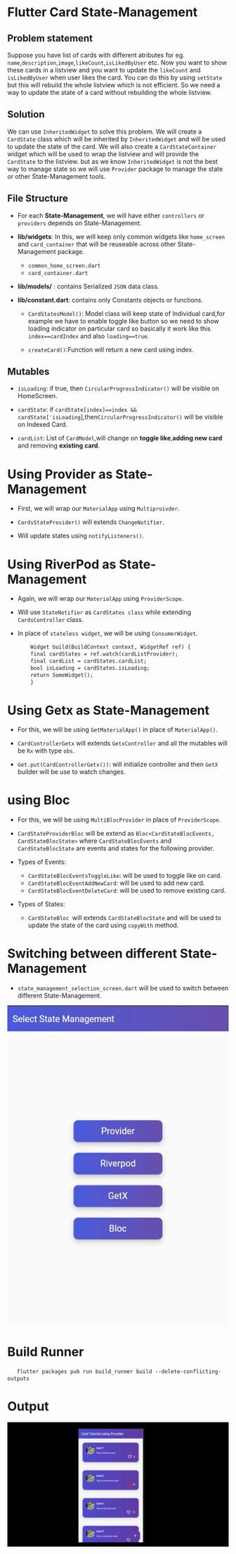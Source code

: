# Flutter Card State-Management

## Problem statement

Suppose you have list of cards with different atributes for eg. `name`,`description`,`image`,`likeCount`,`isLikedByUser` etc. Now you want to show these cards in a listview and you want to update the `likeCount` and `isLikedByUser` when user likes the card. You can do this by using `setState` but this will rebuild the whole listview which is not efficient. So we need a way to update the state of a card without rebuilding the whole listview.

## Solution

We can use `InheritedWidget` to solve this problem. We will create a `CardState` class which will be inherited by `InheritedWidget` and will be used to update the state of the card. We will also create a `CardStateContainer` widget which will be used to wrap the listview and will provide the `CardState` to the listview. but as we know `InheritedWidget` is not the best way to manage state so we will use `Provider` package to manage the state or other State-Management tools.

## File Structure

- For each **State-Management**, we will have either `controllers` or `providers` depends on State-Management.

- **lib/widgets**: In this, we will keep only common widgets like `home_screen` and `card_container` that will be reuseable across other State-Management package.
    - `common_home_screen.dart`
    - `card_container.dart`

- **lib/models/** : contains Serialized `JSON` data class.

- **lib/constant.dart**: contains only Constants objects or functions.

    - `CardStatesModel()`: Model class will keep state of Individual card,for example we have to enable toggle like button so we need to show loading indicator on particular card so basically it work  like this `index==cardIndex` and also `loading==true`.

    - `createCard()`:Function will return a new card using index.


## Mutables

- `isLoading`: if true, then `CircularProgressIndicator()` will be visible on HomeScreen.

- `cardState`: if `cardState[index]==index && cardState['isLoading`],then`CircularProgressIndicator()` will be visible on Indexed Card.

- `cardList`: List of `CardModel`,will change on **toggle like**,**adding new card** and removing **existing card**.



# Using Provider as State-Management

- First, we will wrap our `MaterialApp` using `Multiproivder`.

- `CardsStateProvider()` will extends `ChangeNotifier`.

- Will update states using `notifyListeners()`.


# Using RiverPod as State-Management

- Again, we will wrap our `MaterialApp` using `ProviderScope`.

- Will use `StateNotifier` as `CardStates class` while extending `CardsController` class.

- In place of `stateless widget`, we will be using `ConsumerWidget`.

    ``` 
        Widget build(BuildContext context, WidgetRef ref) {
        final cardStates = ref.watch(cardListProvider);
        final cardList = cardStates.cardList;
        bool isLoading = cardStates.isLoading;
        return SomeWidget();
        }
    ```


# Using Getx as State-Management

- For this, we will be using `GetMaterialApp()` in place of `MaterialApp()`.

- `CardControllerGetx` will extends `GetxController` and all the mutables will be `Rx` with type `obs`.

- `Get.put(CardControllerGetx())`: will initialize controller and then `GetX` builder will be use to watch changes.

# using Bloc 

- For this, we will be using `MultiBlocProvider` in place of `ProviderScope`.

- `CardStateProviderBloc` will be extend as `Bloc<CardStateBlocEvents, CardStateBlocState>` where `CardStateBlocEvents` and `CardStateBlocState` are events and states for the following provider.

- Types of Events:
    - `CardStateBlocEventsToggleLike`: will be used to toggle like on card.
    - `CardStateBlocEventAddNewCard`: will be used to add new card.
    - `CardStateBlocEventDeleteCard`: will be used to remove existing card.

- Types of States:
    -  `CardStateBloc `will  extends `CardStateBlocState` and will be used to update the state of the card using `copyWith` method.


# Switching between different State-Management

- `state_management_selection_screen.dart` will be used to switch between different State-Management.

![output2](./output2.png)


# Build Runner

```
   flutter packages pub run build_runner build --delete-conflicting-outputs
```


# Output

![gif](./output.gif)